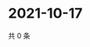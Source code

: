 # 2021-10-17

共 0 条

<!-- BEGIN WEIBO -->
<!-- 最后更新时间 Sun Oct 17 2021 21:18:04 GMT+0800 (China Standard Time) -->

<!-- END WEIBO -->
